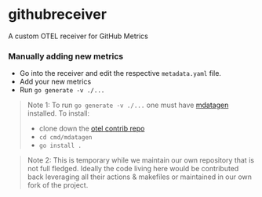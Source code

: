 # githubreceiver
A custom OTEL receiver for GitHub Metrics


### Manually adding new metrics

* Go into the receiver and edit the respective `metadata.yaml` file. 
* Add your new metrics
* Run `go generate -v ./...`

> Note 1: To run `go generate -v ./...` one must have [mdatagen](https://github.com/open-telemetry/opentelemetry-collector-contrib/tree/main/cmd/mdatagen)
> installed. To install: 
> * clone down the [otel contrib repo](https://github.com/open-telemetry/opentelemetry-collector-contrib)
> * `cd cmd/mdatagen`
> * `go install .`

> Note 2: This is temporary while we maintain our own repository that is not full fledged. 
> Ideally the code living here would be contributed back leveraging all their actions & makefiles 
> or maintained in our own fork of the project. 

